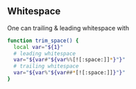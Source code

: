 Whitespace
---

One can trailing & leading whitespace with

```bash
function trim_space() {
  local var="${1}"
  # leading whitespace
  var="${var#"${var%%[![:space:]]*}"}"
  # trailing whitespace
  var="${var%"${var##*[![:space:]]}"}"
}
```
